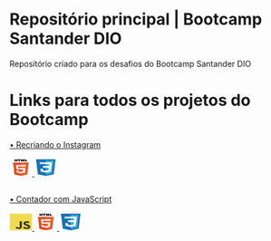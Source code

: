 # Repositório principal | Bootcamp Santander DIO
Repositório criado para os desafios do Bootcamp Santander DIO

# Links para todos os projetos do Bootcamp

<a href="https://github.com/iPedriNNz/recriando_instagram"> • Recriando o Instagram <br><br>
<img alt="Pedro HTML5" height="30" width="40" src="https://github.com/devicons/devicon/blob/master/icons/html5/html5-original-wordmark.svg">
<img alt="Pedro CSS3" height="30" width="40" src="https://github.com/devicons/devicon/blob/master/icons/css3/css3-original.svg">
  
##
  
  
<a href="https://github.com/iPedriNNz/contador_js"> • Contador com JavaScript <br><br>
<img alt="Pedro JS" height="30" width="40" src="https://github.com/devicons/devicon/blob/master/icons/javascript/javascript-original.svg">
<img alt="Pedro HTML5" height="30" width="40" src="https://github.com/devicons/devicon/blob/master/icons/html5/html5-original-wordmark.svg">
<img alt="Pedro CSS3" height="30" width="40" src="https://github.com/devicons/devicon/blob/master/icons/css3/css3-original.svg">
